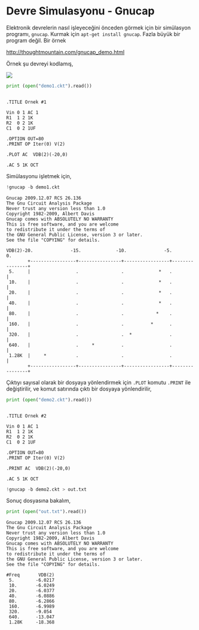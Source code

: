 # Devre Simulasyonu - Gnucap

Elektronik devrelerin nasıl işleyeceğini önceden görmek için bir
simülasyon programı, `gnucap`. Kurmak için `apt-get install
gnucap`. Fazla büyük bir program değil. Bir örnek

http://thoughtmountain.com/gnucap_demo.html

Örnek şu devreyi kodlamış,

![](http://thoughtmountain.com/gnucap_demo1.png)

```python
print (open("demo1.ckt").read())
```

```text

.TITLE Ornek #1

Vin 0 1 AC 1
R1  1 2 1K
R2  0 2 1K
C1  0 2 1UF

.OPTION OUT=80
.PRINT OP Iter(0) V(2)

.PLOT AC  VDB(2)(-20,0)

.AC 5 1K OCT

```

Simülasyonu işletmek için,

```python
!gnucap -b demo1.ckt
```

```text
Gnucap 2009.12.07 RCS 26.136
The Gnu Circuit Analysis Package
Never trust any version less than 1.0
Copyright 1982-2009, Albert Davis
Gnucap comes with ABSOLUTELY NO WARRANTY
This is free software, and you are welcome
to redistribute it under the terms of 
the GNU General Public License, version 3 or later.
See the file "COPYING" for details.
 
VDB(2)-20.              -15.             -10.              -5.               0.
        +-----------------+----------------+-----------------+----------------+
 5.     |                 .                .             *   .                |
 10.    |                 .                .             *   .                |
 20.    |                 .                .             *   .                |
 40.    |                 .                .             *   .                |
 80.    |                 .                .            *    .                |
 160.   |                 .                .          *      .                |
 320.   |                 .                .  *              .                |
 640.   |                 .     *          .                 .                |
 1.28K  |     *           .                .                 .                |
        +-----------------+----------------+-----------------+----------------+

```

Çıktıyı sayısal olarak bir dosyaya yönlendirmek için `.PLOT` komutu
`.PRINT` ile değiştirilir, ve komut satırında çıktı bir dosyaya yönlendirilir, 

```python
print (open("demo2.ckt").read())
```

```text

.TITLE Ornek #2

Vin 0 1 AC 1
R1  1 2 1K
R2  0 2 1K
C1  0 2 1UF

.OPTION OUT=80
.PRINT OP Iter(0) V(2)

.PRINT AC  VDB(2)(-20,0)

.AC 5 1K OCT

```

```python
!gnucap -b demo2.ckt > out.txt
```

Sonuç dosyasına bakalım,

```python
print (open("out.txt").read())
```

```text
Gnucap 2009.12.07 RCS 26.136
The Gnu Circuit Analysis Package
Never trust any version less than 1.0
Copyright 1982-2009, Albert Davis
Gnucap comes with ABSOLUTELY NO WARRANTY
This is free software, and you are welcome
to redistribute it under the terms of 
the GNU General Public License, version 3 or later.
See the file "COPYING" for details.
 
#Freq       VDB(2)    
 5.        -6.0217    
 10.       -6.0249    
 20.       -6.0377    
 40.       -6.0886    
 80.       -6.2866    
 160.      -6.9989    
 320.      -9.054     
 640.      -13.047    
 1.28K     -18.368    

```





